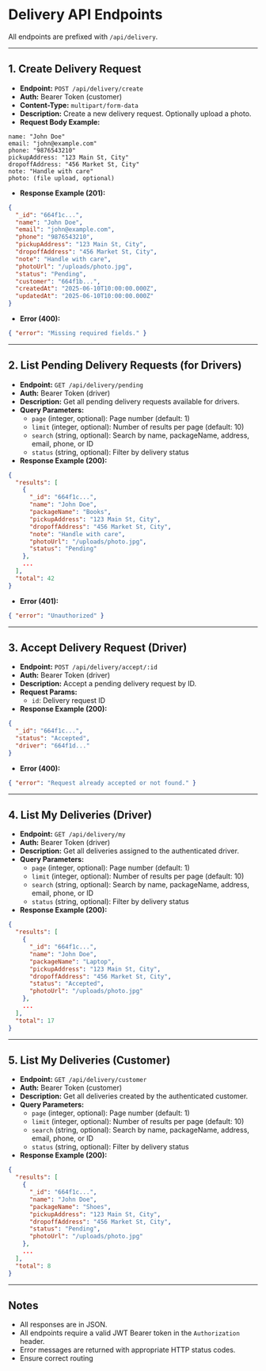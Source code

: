 # Delivery API Endpoints

All endpoints are prefixed with `/api/delivery`.

---

## 1. Create Delivery Request

- **Endpoint:** `POST /api/delivery/create`
- **Auth:** Bearer Token (customer)
- **Content-Type:** `multipart/form-data`
- **Description:** Create a new delivery request. Optionally upload a photo.
- **Request Body Example:**

```
name: "John Doe"
email: "john@example.com"
phone: "9876543210"
pickupAddress: "123 Main St, City"
dropoffAddress: "456 Market St, City"
note: "Handle with care"
photo: (file upload, optional)
```

- **Response Example (201):**
```json
{
  "_id": "664f1c...",
  "name": "John Doe",
  "email": "john@example.com",
  "phone": "9876543210",
  "pickupAddress": "123 Main St, City",
  "dropoffAddress": "456 Market St, City",
  "note": "Handle with care",
  "photoUrl": "/uploads/photo.jpg",
  "status": "Pending",
  "customer": "664f1b...",
  "createdAt": "2025-06-10T10:00:00.000Z",
  "updatedAt": "2025-06-10T10:00:00.000Z"
}
```
- **Error (400):**
```json
{ "error": "Missing required fields." }
```

---

## 2. List Pending Delivery Requests (for Drivers)

- **Endpoint:** `GET /api/delivery/pending`
- **Auth:** Bearer Token (driver)
- **Description:** Get all pending delivery requests available for drivers.
- **Query Parameters:**
  - `page` (integer, optional): Page number (default: 1)
  - `limit` (integer, optional): Number of results per page (default: 10)
  - `search` (string, optional): Search by name, packageName, address, email, phone, or ID
  - `status` (string, optional): Filter by delivery status
- **Response Example (200):**
```json
{
  "results": [
    {
      "_id": "664f1c...",
      "name": "John Doe",
      "packageName": "Books",
      "pickupAddress": "123 Main St, City",
      "dropoffAddress": "456 Market St, City",
      "note": "Handle with care",
      "photoUrl": "/uploads/photo.jpg",
      "status": "Pending"
    },
    ...
  ],
  "total": 42
}
```
- **Error (401):**
```json
{ "error": "Unauthorized" }
```

---

## 3. Accept Delivery Request (Driver)

- **Endpoint:** `POST /api/delivery/accept/:id`
- **Auth:** Bearer Token (driver)
- **Description:** Accept a pending delivery request by ID.
- **Request Params:**
  - `id`: Delivery request ID
- **Response Example (200):**
```json
{
  "_id": "664f1c...",
  "status": "Accepted",
  "driver": "664f1d..."
}
```
- **Error (400):**
```json
{ "error": "Request already accepted or not found." }
```

---

## 4. List My Deliveries (Driver)

- **Endpoint:** `GET /api/delivery/my`
- **Auth:** Bearer Token (driver)
- **Description:** Get all deliveries assigned to the authenticated driver.
- **Query Parameters:**
  - `page` (integer, optional): Page number (default: 1)
  - `limit` (integer, optional): Number of results per page (default: 10)
  - `search` (string, optional): Search by name, packageName, address, email, phone, or ID
  - `status` (string, optional): Filter by delivery status
- **Response Example (200):**
```json
{
  "results": [
    {
      "_id": "664f1c...",
      "name": "John Doe",
      "packageName": "Laptop",
      "pickupAddress": "123 Main St, City",
      "dropoffAddress": "456 Market St, City",
      "status": "Accepted",
      "photoUrl": "/uploads/photo.jpg"
    },
    ...
  ],
  "total": 17
}
```

---

## 5. List My Deliveries (Customer)

- **Endpoint:** `GET /api/delivery/customer`
- **Auth:** Bearer Token (customer)
- **Description:** Get all deliveries created by the authenticated customer.
- **Query Parameters:**
  - `page` (integer, optional): Page number (default: 1)
  - `limit` (integer, optional): Number of results per page (default: 10)
  - `search` (string, optional): Search by name, packageName, address, email, phone, or ID
  - `status` (string, optional): Filter by delivery status
- **Response Example (200):**
```json
{
  "results": [
    {
      "_id": "664f1c...",
      "name": "John Doe",
      "packageName": "Shoes",
      "pickupAddress": "123 Main St, City",
      "dropoffAddress": "456 Market St, City",
      "status": "Pending",
      "photoUrl": "/uploads/photo.jpg"
    },
    ...
  ],
  "total": 8
}
```

---

## Notes
- All responses are in JSON.
- All endpoints require a valid JWT Bearer token in the `Authorization` header.
- Error messages are returned with appropriate HTTP status codes.
- Ensure correct routing